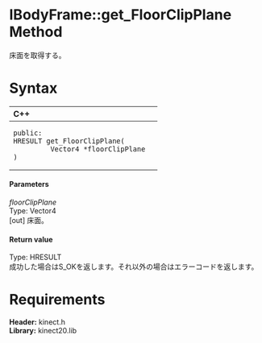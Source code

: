 IBodyFrame::get\_FloorClipPlane Method  
======================================  

床面を取得する。 <span id="syntaxSection"></span>

Syntax  
======  

<table>
<colgroup>
<col width="100%" />
</colgroup>
<thead>
<tr class="header">
<th align="left">C++</th>
</tr>
</thead>
<tbody>
<tr class="odd">
<td align="left"><pre><code>public:  
HRESULT get_FloorClipPlane(  
         Vector4 *floorClipPlane  
)</code></pre></td>
</tr>
</tbody>
</table>

<span id="ID4EG"></span>
#### Parameters  

*floorClipPlane*    
Type: Vector4  
[out] 床面。  

<span id="ID4EP"></span>
#### Return value  

Type: HRESULT  
成功した場合はS\_OKを返します。それ以外の場合はエラーコードを返します。  

<span id="requirements"></span>

Requirements  
============  

**Header:** kinect.h  
**Library:** kinect20.lib  



<!--Please do not edit the data in the comment block below.-->
<!--
TOCTitle : get_FloorClipPlane Method
RLTitle : IBodyFrame::get_FloorClipPlane Method
KeywordK : get_FloorClipPlane method
KeywordK : IBodyFrame::get_FloorClipPlane method
KeywordF : IBodyFrame::get_FloorClipPlane
KeywordF : get_FloorClipPlane
KeywordF : Microsoft.Kinect.kinect.IBodyFrame.get_FloorClipPlane(Vector4@)
KeywordA : M:Microsoft.Kinect.kinect.IBodyFrame.get_FloorClipPlane(Vector4@)
AssetID : M:Microsoft.Kinect.kinect.IBodyFrame.get_FloorClipPlane(Vector4@)
Locale : en-us
CommunityContent : 1
APIType : Managed
APILocation : 
APIName : Microsoft.Kinect.kinect.IBodyFrame::get_FloorClipPlane
TargetOS : Windows
TopicType : kbSyntax
DevLang : C++
DocSet : K4Wv2
ProjType : K4Wv2Proj
Technology : Kinect for Windows
Product : Kinect for Windows SDK v2
productversion : 20
-->
